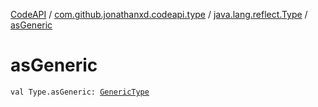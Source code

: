 [CodeAPI](../../index.md) / [com.github.jonathanxd.codeapi.type](../index.md) / [java.lang.reflect.Type](index.md) / [asGeneric](.)

# asGeneric

`val Type.asGeneric: `[`GenericType`](../-generic-type/index.md)